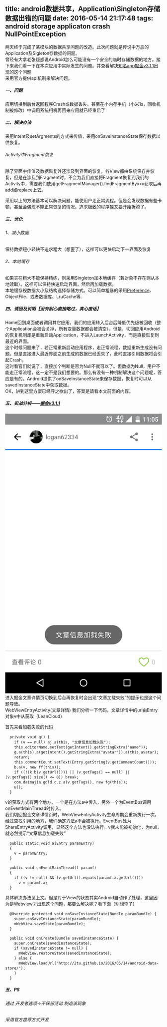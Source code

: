 title: android数据共享，Application\Singleton存储数据出错的问题
date: 2016-05-14 21:17:48
tags: android storage applicaton crash NullPointException
---
两天终于完成了某模块的数据共享问题的改造。此次问题就是传说中万恶的Application及Sigleton存数据的问题。   
曾经有大拿老张疑惑说Android怎么可能没有一个安全的临时存储数据的地方。接下来我们看一下在本次应用中实际发生的问题。并查看解决[知名app掘金v3.1.1](http://gold.xitu.io/app)出现的这个问题  
采用官方提供api机制来解决问题。

##### 一、问题  
应用切换到后台返回程序Crash或数据丢失。甚至在小内存手机（小米1s，回收机制被修改）中调用系统相机再回来应用就已经重启了
   
##### 二、解决办法
采用Intent及setArgments的方式来传值，采用onSaveInstanceState保存数据以供恢复。
###### Activity中Fragment恢复
<!--more-->
除了界面中传值及数据恢复外还涉及到界面的恢复。各View都由系统保存并恢复，但是在涉及到Fragment时，不会为我们直接将Fragment恢复到我们的Activity中，需要我们使用getFragmentManager().findFragmentByxxx获取后再add或replace上去。  

采用以上的方法基本可以解决问题，能使用户走正常流程。但是会发现数据有些卡顿，甚至会偶现不能正常恢复的情况。追求极致的程序猿又要开始折腾了。

##### 三、优化
###### 1、减小数据
保持数据短小轻快不追求粗大（想歪了），这样可以更快启动下一界面及恢复
###### 2、本地缓存
如果实在粗大不能保持精练，则采用Singleton加本地缓存（若对象不存在则从本地读取）。这样可以保持快速启动界面，然后再加载数据。  
本地缓存视数据大小及结构选择存储方式。可以简单粗暴的采用[Preference](https://github.com/2tu/fit)、ObjectFile，或者数据库、LruCache等.

##### 四、诱因及说明【没有耐心直接略过，真心废话】
Home回到桌面或者调用其它应用，我们的应用转入后台后降低优先级被回收（整个Application会被会关掉，所有变量数据都会被清空）。但是，切回应用Android的恢复机制却是重新启动Application，不进入LaunchActivity，而是直接恢复到最近的界面。  
这个时候问题来了，若正常重新启动应用程序，走正常流程，数据重新生成没有问题。但是直接进入最近界面之前生成的数据已经丢失了，此时直接引用数据将会引起Crash。  
这时看官们就说了，直接加个判断是否为Null不就可以了。但数据为Null，用户不能走正常流程，这一定不是我们想要的。那么有没有一种机制解决这个问题呢，答应是有的。Android提供了onSaveInstanceState来保存数据，恢复时可以从savedInstanceState中获取数据。  
 OK，讲到这里方案已经呼之欲出了，答案是请看本文前面的内容。   
 

##### 五、实战分析——[掘金v3.1.1](http://gold.xitu.io/app)
![文章详情](/css/images/20160514_onSaveInstanceState_xitu_error.webp)  
进入掘金文章详情页切换到后台再恢复时会出现“文章加载失败”的提示也是这个问题导致。  
WebViewEntryActivity(文章详情)
我们分析一下代码，文章详情中的url由Entry对象v中从获取（LeanCloud）  

首先来看加载失败的代码

```
  private void q() {
    if (v == null) aj.a(this, "文章信息加载失败");
    this.editorName.setText(getIntent().getStringExtra("name"));
    g.a(this).a(getIntent().getStringExtra("avatar")).a(this.avatar);
    return;
    this.commentCount.setText(Entry.getString(v.getCommentCount()));
    b.a(v, new ff(this));
    if ((!(k.b(v.getUrl()))) || (v.getTags() == null) || (v.getTags().size() <= 0)) break;
    com.daimajia.gold.c.z.a(v.getTags(), new fg(this));
    u();
  }
```

v的获取方式有两个地方，一个是在方法a中传入，另外一个为EventBus调用onEventMainThread时传入。  
我们切回掘金文章详情页时，WebViewEntryActivity生命周期会重新执行一次，经过查找引用的地方，我们确定方法a不会被执行。EventBus处为ShareEntryActivity调用，显然这个方法也没法执行。v就未能被初始化，为null，就必然提示“文章信息加载失败”

```
  public static void a(Entry paramEntry)
  {
    v = paramEntry;
  }
```

```
  public void onEventMainThread(f paramf)
  {
    if ((v != null) && (v.getUrl().equals(paramf.a.getUrl())))
      v = paramf.a;
  }
```

具体解决办法见上文。但是对于View的状态其实Android自动作了处理，这里因为是Webview才出现这个问题，那要么解决呢？看下面（别想歪了）

```
  @Override protected void onSaveInstanceState(Bundle paramBundle) {
    super.onSaveInstanceState(paramBundle);
    mWebView.saveState(paramBundle);
  }
```

```
  public void onCreate(Bundle savedInstanceState) {
    super.onCreate(savedInstanceState);
    if (savedInstanceState != null) {
      mWebView.restoreState(savedInstanceState);
    } else {
      mWebView.loadUrl("http://2tu.github.io/2016/05/14/android-data-store/");
    }
  }
```

##### 五、PS
###### 通过 开发者选项->不保留活动 制造该现象
###### 采用官方推荐方式开发


